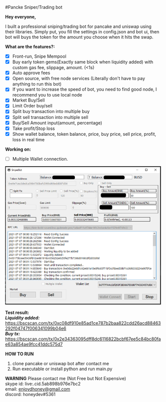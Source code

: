 #Pancke Sniper/Trading bot

**Hey everyone,**

I built a professional sniping/trading bot for pancake and uniswap using their libraries. Simply put, you fill the settings in config.json and bot ui, then bot will buys the token for the amount you choose when it hits the swap.

**What are the features?:**
+ [x] Front-run, Snipe Mempool
+ [x] Buy early token gems(Exactly same block when liquidity added) with custom gas fee, slippage, amount. (<1s)
+ [x] Auto approve fees 
+ [x] Open source, with free node services (Literally don't have to pay anything to run this bot)
+ [x] If you want to increase the speed of bot, you need to find good node, I recommend you to use local node
+ [x] Market Buy/Sell
+ [x] Limit Order buy/sell
+ [x] Split buy transaction into multiple buy
+ [x] Split sell transaction into multiple sell
+ [x] Buy/Sell Amount input(amount, percentage)
+ [x] Take profit/Stop loss
+ [x] Show wallet balance, token balance, price, buy price, sell price, profit, loss in real time

**Working on:**
+ [ ] Multiple Wallet connection.

![GitHub Logo](/images/ui.png)

**Test result:** 
<br/>
***Liquidity added:*** https://bscscan.com/tx/0xc08df910e85ad1ce787b2baa822cdd26acd88463292f04747f006341099b04e6
<br/>
***Buy tx:*** https://bscscan.com/tx/0x2e34363095dff8dc6116822bcbf67ee5c84bc80fae63a854ae9fcc41ddc575d7

**HOW TO RUN**
1) clone pancake or uniswap bot after contact me
2) Run executable or install python and run main.py

**WARNING**
Please contact me (Not Free but Not Expensive)
<br/>
skype id: live:.cid.5ab898b976e7bc2
<br/>
email: enjoydhoney@gmail.com
<br/>
discord: honeydev#5361
